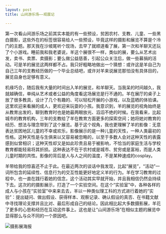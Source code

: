 ```yaml
---
layout: post
title: 山间游乐场——观展记

---
```


第一次看山间游乐场之前其实本能的有一些预设，贫困农村、支教、儿童、一些黑白摄影，这些外在的标签很容易给人一些预设，毕竟这样的摄影和展览不算是个冷门的主题。那天我在沙坡尾听个现场，去早了就顺道看了展，第一次和羊聊天还玩了个小游戏。睡前我和我老婆说，羊这个展很不一样，类似的展，要么从艺术出发，卖书、卖票、卖摄影；要么做公益慈善，引起公众关注后，做一些募捐的活动。可是羊的展览这两样都不占。我只好粗略地做出一个猜想：或许这是羊自己为自己三年的支教经历做的一个毕业总结吧，或许对羊来说展览那怕没有具体目的，展览自身也足够有意义。


机缘巧合，随后我有大量的时间出入羊的展览，和羊聊天。当我呆的时间越久，我就越确信，单纯从艺术或者公益的角度看这场展览是行不通的。羊在展厅的桌子上放了很多教具，设计了几个有趣的、可以轻松开展的小游戏，以及蓝晒的体验课。这里欢迎来看展的成人，更欢迎来玩耍的小孩。我意识到，羊的展览的视角始终是从教育出发的，聊到教育时也是她最两眼放光、滔滔不绝的时候。在我看来，比起城市的教育机构，三年的支教给了羊在教育方面更多的探索空间；她将她对教育的经历、想法与理念带到了这个展览。基于这个视角，我也更理解了羊的影像：无意表达贫困地区儿童的不幸或欢乐，影像展示的是一种儿童的天性，一种人类最初的性格。这种天性是与生俱来以又容易被忽略的，以至于多数人会对这种天性的表露感到似曾相识；这种天性却又是如此珍贵且易于被影响，不恰当的家庭生活与学校教育都能轻易将其折损。这种表达不在于农村或是城市、贫穷或是富裕，而是人类儿童时期的共性。影像的背后是人与人之间的温度，不是某种速成的cosplay。

羊带给我的惊喜还不止于此。在最近两次的谈话中我发现，比起“展览”，“活动”一词所包含的延续性、信息行为的交互性能更好地定义羊的行为。羊在学习教育的过程中，也一直在践行着她的信念，这个活动其实早就开始，并且我相信仍然会持续下去。这次的的摄影展示，打造了一个实验空间。在这个“实验室”中，各种各样的成人与小孩在“实验室”中来来去去，羊以一种类似理工科的方式进行着她的“实验”：提出疑问、做出假设、获得样本、观察记录、确认假设的真否、在书籍文献中寻找理论支撑并且比对、最后形成自己的结论。因此相比起大多数摄影展，羊花了更多的心思和经历在互动这件事上。这也是让“山间游乐场”在相似主题的展览中显得那么与众不同的一个原因吧。

![摄影展海报](https://cdn.jsdelivr.net/gh/psymaze/psymaze.github.io//post-images/山间游乐场海报.jpg)